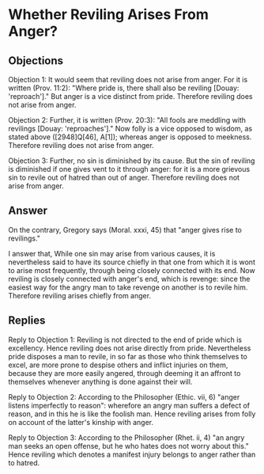 # Whether Reviling Arises From Anger?

## Objections

Objection 1: It would seem that reviling does not arise from anger. For it is written (Prov. 11:2): "Where pride is, there shall also be reviling [Douay: 'reproach']." But anger is a vice distinct from pride. Therefore reviling does not arise from anger.

Objection 2: Further, it is written (Prov. 20:3): "All fools are meddling with revilings [Douay: 'reproaches']." Now folly is a vice opposed to wisdom, as stated above ([2948]Q[46], A[1]); whereas anger is opposed to meekness. Therefore reviling does not arise from anger.

Objection 3: Further, no sin is diminished by its cause. But the sin of reviling is diminished if one gives vent to it through anger: for it is a more grievous sin to revile out of hatred than out of anger. Therefore reviling does not arise from anger.

## Answer

On the contrary, Gregory says (Moral. xxxi, 45) that "anger gives rise to revilings."

I answer that, While one sin may arise from various causes, it is nevertheless said to have its source chiefly in that one from which it is wont to arise most frequently, through being closely connected with its end. Now reviling is closely connected with anger's end, which is revenge: since the easiest way for the angry man to take revenge on another is to revile him. Therefore reviling arises chiefly from anger.

## Replies

Reply to Objection 1: Reviling is not directed to the end of pride which is excellency. Hence reviling does not arise directly from pride. Nevertheless pride disposes a man to revile, in so far as those who think themselves to excel, are more prone to despise others and inflict injuries on them, because they are more easily angered, through deeming it an affront to themselves whenever anything is done against their will.

Reply to Objection 2: According to the Philosopher (Ethic. vii, 6) "anger listens imperfectly to reason": wherefore an angry man suffers a defect of reason, and in this he is like the foolish man. Hence reviling arises from folly on account of the latter's kinship with anger.

Reply to Objection 3: According to the Philosopher (Rhet. ii, 4) "an angry man seeks an open offense, but he who hates does not worry about this." Hence reviling which denotes a manifest injury belongs to anger rather than to hatred.